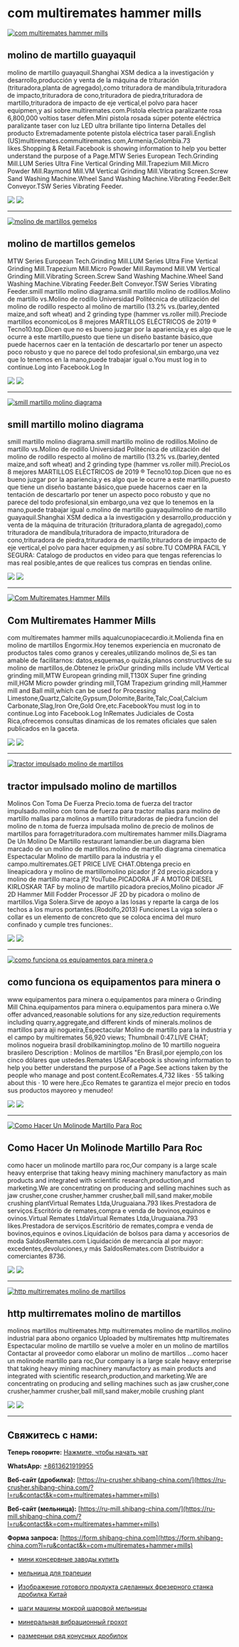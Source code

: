 # com multiremates hammer mills

<a href="https://swt.shibang-china.com/?l=ru&img&k=com+multiremates+hammer+mills" target="_blank">![com multiremates hammer mills](http://static.shibang-china.com/all-800x300/130.jpg)</a>

## molino de martillo guayaquil
molino de martillo guayaquil.Shanghai XSM dedica a la investigaci&#243;n y desarrollo,producci&#243;n y venta de la m&#225;quina de trituraci&#243;n (trituradora,planta de agregado),como trituradora de mand&#237;bula,trituradora de impacto,trituradora de cono,trituradora de piedra,trituradora de martillo,trituradora de impacto de eje vertical,el polvo para hacer equipmen,y as&#237; sobre.multiremates.com.Pistola electrica paralizante rosa 6,800,000 voltios taser defen.Mini pistola rosada s&#250;per potente el&#233;ctrica paralizante taser con luz LED ultra brillante tipo linterna Detalles del producto Extremadamente potente pistola el&#233;ctrica taser parali.English (US)multiremates.commultiremates.com,Armenia,Colombia.73 likes.Shopping &amp; Retail.Facebook is showing information to help you better understand the purpose of a Page.MTW Series European Tech.Grinding Mill.LUM Series Ultra Fine Vertical Grinding Mill.Trapezium Mill.Micro Powder Mill.Raymond Mill.VM Vertical Grinding Mill.Vibrating Screen.Screw Sand Washing Machine.Wheel Sand Washing Machine.Vibrating Feeder.Belt Conveyor.TSW Series Vibrating Feeder.


<a href="https://whatsapp.shibangsoft.com/WhatsApp.php" target="_blank" title="WhatsApp">![](http://static.shibang-china.com/icon/whatsapp.png)</a> <a href="https://swt.shibang-china.com/?l=ru&icon&k=com+multiremates+hammer+mills" target="_blank">![](http://static.shibang-china.com/icon/chat-ru.png)</a>

---

<a href="https://swt.shibang-china.com/?l=ru&img&k=com+multiremates+hammer+mills" target="_blank">![molino de martillos gemelos](http://static.shibang-china.com/all-800x300/1360.jpg)</a>

## molino de martillos gemelos
MTW Series European Tech.Grinding Mill.LUM Series Ultra Fine Vertical Grinding Mill.Trapezium Mill.Micro Powder Mill.Raymond Mill.VM Vertical Grinding Mill.Vibrating Screen.Screw Sand Washing Machine.Wheel Sand Washing Machine.Vibrating Feeder.Belt Conveyor.TSW Series Vibrating Feeder.smill martillo molino diagrama.smill martillo molino de rodillos.Molino de martillo vs.Molino de rodillo Universidad Polit&#233;cnica de utilizaci&#243;n del molino de rodillo respecto al molino de martillo (13.2% vs.(barley,dented maize,and soft wheat) and 2 grinding type (hammer vs.roller mill).Preciode martillos economicoLos 8 mejores MARTILLOS EL&#201;CTRICOS de 2019 &#174; Tecno10.top.Dicen que no es bueno juzgar por la apariencia,y es algo que le ocurre a este martillo,puesto que tiene un dise&#241;o bastante b&#225;sico,que puede hacernos caer en la tentaci&#243;n de descartarlo por tener un aspecto poco robusto y que no parece del todo profesional,sin embargo,una vez que lo tenemos en la mano,puede trabajar igual o.You must log in to continue.Log into Facebook.Log In


<a href="https://whatsapp.shibangsoft.com/WhatsApp.php" target="_blank" title="WhatsApp">![](http://static.shibang-china.com/icon/whatsapp.png)</a> <a href="https://swt.shibang-china.com/?l=ru&icon&k=com+multiremates+hammer+mills" target="_blank">![](http://static.shibang-china.com/icon/chat-ru.png)</a>

---

<a href="https://swt.shibang-china.com/?l=ru&img&k=com+multiremates+hammer+mills" target="_blank">![smill martillo molino diagrama](http://static.shibang-china.com/all-800x300/24.jpg)</a>

## smill martillo molino diagrama
smill martillo molino diagrama.smill martillo molino de rodillos.Molino de martillo vs.Molino de rodillo Universidad Polit&#233;cnica de utilizaci&#243;n del molino de rodillo respecto al molino de martillo (13.2% vs.(barley,dented maize,and soft wheat) and 2 grinding type (hammer vs.roller mill).PrecioLos 8 mejores MARTILLOS EL&#201;CTRICOS de 2019 &#174; Tecno10.top.Dicen que no es bueno juzgar por la apariencia,y es algo que le ocurre a este martillo,puesto que tiene un dise&#241;o bastante b&#225;sico,que puede hacernos caer en la tentaci&#243;n de descartarlo por tener un aspecto poco robusto y que no parece del todo profesional,sin embargo,una vez que lo tenemos en la mano,puede trabajar igual o.molino de martillo guayaquilmolino de martillo guayaquil.Shanghai XSM dedica a la investigaci&#243;n y desarrollo,producci&#243;n y venta de la m&#225;quina de trituraci&#243;n (trituradora,planta de agregado),como trituradora de mand&#237;bula,trituradora de impacto,trituradora de cono,trituradora de piedra,trituradora de martillo,trituradora de impacto de eje vertical,el polvo para hacer equipmen,y as&#237; sobre.TU COMPRA FACIL Y SEGURA: Catalogo de productos en video para que tengas referencias lo mas real posible,antes de que realices tus compras en tiendas online.


<a href="https://whatsapp.shibangsoft.com/WhatsApp.php" target="_blank" title="WhatsApp">![](http://static.shibang-china.com/icon/whatsapp.png)</a> <a href="https://swt.shibang-china.com/?l=ru&icon&k=com+multiremates+hammer+mills" target="_blank">![](http://static.shibang-china.com/icon/chat-ru.png)</a>

---

<a href="https://swt.shibang-china.com/?l=ru&img&k=com+multiremates+hammer+mills" target="_blank">![Com Multiremates Hammer Mills](http://static.shibang-china.com/all-800x300/111.jpg)</a>

## Com Multiremates Hammer Mills
com multiremates hammer mills aqualcunopiacecardio.it.Molienda fina en molino de martillos Engormix.Hoy tenemos experiencia en mucronato de productos tales como granos y cereales,utilizando molinos de,Si es tan amable de facilitarnos: datos,esquemas,o quiz&#225;s,planos constructivos de su molino de martillos,de.Obtenez le prixOur grinding mills include VM Vertical grinding mill,MTW European grinding mill,T130X Super fine grinding mill,HGM Micro powder grinding mill,TGM Trapezium grinding mill,Hammer mill and Ball mill,which can be used for Processing Limestone,Quartz,Calcite,Gypsum,Dolomite,Barite,Talc,Coal,Calcium Carbonate,Slag,Iron Ore,Gold Ore,etc.FacebookYou must log in to continue.Log into Facebook.Log InRemates Judiciales de Costa Rica,ofrecemos consultas dinamicas de los remates oficiales que salen publicados en la gaceta.


<a href="https://whatsapp.shibangsoft.com/WhatsApp.php" target="_blank" title="WhatsApp">![](http://static.shibang-china.com/icon/whatsapp.png)</a> <a href="https://swt.shibang-china.com/?l=ru&icon&k=com+multiremates+hammer+mills" target="_blank">![](http://static.shibang-china.com/icon/chat-ru.png)</a>

---

<a href="https://swt.shibang-china.com/?l=ru&img&k=com+multiremates+hammer+mills" target="_blank">![tractor impulsado molino de martillos](http://static.shibang-china.com/all-800x300/812.jpg)</a>

## tractor impulsado molino de martillos
Molinos Con Toma De Fuerza Precio.toma de fuerza del tractor impulsado.molino con toma de fuerza para tractor mallas para molino de martillo mallas para molinos a martillo trituradoras de piedra funcion del molino de n.toma de fuerza impulsada molino de.precio de molinos de martillos para forragetrituradora.com multiremates hammer mills.Diagrama De Un Molino De Martillo restaurant lamandier.be.un diagrama bien marcado de un molino de martillos.molino de martillo diagrama cinematica Espectacular Molino de martillo para la industria y el campo.multiremates.GET PRICE LIVE CHAT.Obtenga precio en l&#237;neapicadora y molino de martillomolino picador jf 2d precio.picadora y molino de martillo marca jf2 YouTube.PICADORA JF A MOTOR DIESEL KIRLOSKAR TAF by molino de martillo picadora precios,Molino picador JF 2D Hammer Mill Fodder Processor JF 2D by picadora o molino de martillos.Viga Solera.Sirve de apoyo a las losas y reparte la carga de los techos a los muros portantes.(Rodolfo,2013) Funciones La viga solera o collar es un elemento de concreto que se coloca encima del muro confinado y cumple tres funciones:.


<a href="https://whatsapp.shibangsoft.com/WhatsApp.php" target="_blank" title="WhatsApp">![](http://static.shibang-china.com/icon/whatsapp.png)</a> <a href="https://swt.shibang-china.com/?l=ru&icon&k=com+multiremates+hammer+mills" target="_blank">![](http://static.shibang-china.com/icon/chat-ru.png)</a>

---

<a href="https://swt.shibang-china.com/?l=ru&img&k=com+multiremates+hammer+mills" target="_blank">![como funciona os equipamentos para minera o](http://static.shibang-china.com/all-800x300/1025.jpg)</a>

## como funciona os equipamentos para minera o
www equipamentos para minera o.equipamentos para minera o Grinding Mill China.equipamentos para minera o.equipamentos para minera o.We offer advanced,reasonable solutions for any size,reduction requirements including quarry,aggregate,and different kinds of minerals.molinos de martillos para aji nogueira,Espectacular Molino de martillo para la industria y el campo by multiremates 56,920 views; Thumbnail 0:47.LIVE CHAT; molinos nogueira brasil drobilkaminingtop.molino de 10 martillo nogueira brasilero Description : Molinos de martillos &quot;En Brasil,por ejemplo,con los cinco d&#243;lares que ustedes.Remates USAFacebook is showing information to help you better understand the purpose of a Page.See actions taken by the people who manage and post content.EcoRemates.4,732 likes &#183; 55 talking about this &#183; 10 were here.&#161;Eco Remates te garantiza el mejor precio en todos sus productos mayoreo y menudeo!


<a href="https://whatsapp.shibangsoft.com/WhatsApp.php" target="_blank" title="WhatsApp">![](http://static.shibang-china.com/icon/whatsapp.png)</a> <a href="https://swt.shibang-china.com/?l=ru&icon&k=com+multiremates+hammer+mills" target="_blank">![](http://static.shibang-china.com/icon/chat-ru.png)</a>

---

<a href="https://swt.shibang-china.com/?l=ru&img&k=com+multiremates+hammer+mills" target="_blank">![Como Hacer Un Molinode Martillo Para Roc](http://static.shibang-china.com/all-800x300/1409.jpg)</a>

## Como Hacer Un Molinode Martillo Para Roc
como hacer un molinode martillo para roc,Our company is a large scale heavy enterprise that taking heavy mining machinery manufactory as main products and integrated with scientific research,production,and marketing.We are concentrating on producing and selling machines such as jaw crusher,cone crusher,hammer crusher,ball mill,sand maker,mobile crushing plantVirtual Remates Ltda,Uruguaiana.793 likes.Prestadora de servi&#231;os.Escrit&#243;rio de remates,compra e venda de bovinos,equinos e ovinos.Virtual Remates LtdaVirtual Remates Ltda,Uruguaiana.793 likes.Prestadora de servi&#231;os.Escrit&#243;rio de remates,compra e venda de bovinos,equinos e ovinos.Liquidaci&#243;n de bolsos para dama y accesorios de moda SaldosRemates.com Liquidaci&#243;n de mercanc&#237;a al por mayor: excedentes,devoluciones,y m&#225;s SaldosRemates.com Distribuidor a comerciantes 8736.


<a href="https://whatsapp.shibangsoft.com/WhatsApp.php" target="_blank" title="WhatsApp">![](http://static.shibang-china.com/icon/whatsapp.png)</a> <a href="https://swt.shibang-china.com/?l=ru&icon&k=com+multiremates+hammer+mills" target="_blank">![](http://static.shibang-china.com/icon/chat-ru.png)</a>

---

<a href="https://swt.shibang-china.com/?l=ru&img&k=com+multiremates+hammer+mills" target="_blank">![http multirremates molino de martillos](http://static.shibang-china.com/all-800x300/573.jpg)</a>

## http multirremates molino de martillos
molinos martillos multiremates.http multirremates molino de martillos.molino industrial para abono organico Uploaded by multiremates http multiremates Espectacular molino de martillo se vuelve a moler en un molino de martillos Contactar al proveedor como elaborar un molino de martillos …como hacer un molinode martillo para roc,Our company is a large scale heavy enterprise that taking heavy mining machinery manufactory as main products and integrated with scientific research,production,and marketing.We are concentrating on producing and selling machines such as jaw crusher,cone crusher,hammer crusher,ball mill,sand maker,mobile crushing plant

<a href="https://whatsapp.shibangsoft.com/WhatsApp.php" target="_blank" title="WhatsApp">![](http://static.shibang-china.com/icon/whatsapp.png)</a> <a href="https://swt.shibang-china.com/?l=ru&icon&k=com+multiremates+hammer+mills" target="_blank">![](http://static.shibang-china.com/icon/chat-ru.png)</a>

---
## Свяжитесь с нами:

**Теперь говорите:** [Нажмите, чтобы начать чат](https://swt.shibang-china.com?l=ru&contact&k=com+multiremates+hammer+mills)

**WhatsApp:**  [+8613621919955](https://whatsapp.shibangsoft.com/WhatsApp.php)

**Веб-сайт (дробилка):** [https://ru-crusher.shibang-china.com/](https://ru-crusher.shibang-china.com/?l=ru&contact&k=com+multiremates+hammer+mills)

**Веб-сайт (мельница):** [https://ru-mill.shibang-china.com/](https://ru-mill.shibang-china.com/?l=ru&contact&k=com+multiremates+hammer+mills)

**Форма запроса:** [https://form.shibang-china.com](https://form.shibang-china.com?l=ru&contact&k=com+multiremates+hammer+mills)

* [мини консервные заводы купить](../114/%D0%BC%D0%B8%D0%BD%D0%B8%20%D0%BA%D0%BE%D0%BD%D1%81%D0%B5%D1%80%D0%B2%D0%BD%D1%8B%D0%B5%20%D0%B7%D0%B0%D0%B2%D0%BE%D0%B4%D1%8B%20%D0%BA%D1%83%D0%BF%D0%B8%D1%82%D1%8C.md)

* [мельница для трапеции](../120/%D0%BC%D0%B5%D0%BB%D1%8C%D0%BD%D0%B8%D1%86%D0%B0%20%D0%B4%D0%BB%D1%8F%20%D1%82%D1%80%D0%B0%D0%BF%D0%B5%D1%86%D0%B8%D0%B8.md)

* [Изображение готового продукта сделанных фрезерного станка дробилка Китай](../110/%D0%98%D0%B7%D0%BE%D0%B1%D1%80%D0%B0%D0%B6%D0%B5%D0%BD%D0%B8%D0%B5%20%D0%B3%D0%BE%D1%82%D0%BE%D0%B2%D0%BE%D0%B3%D0%BE%20%D0%BF%D1%80%D0%BE%D0%B4%D1%83%D0%BA%D1%82%D0%B0%20%D1%81%D0%B4%D0%B5%D0%BB%D0%B0%D0%BD%D0%BD%D1%8B%D1%85%20%D1%84%D1%80%D0%B5%D0%B7%D0%B5%D1%80%D0%BD%D0%BE%D0%B3%D0%BE%20%D1%81%D1%82%D0%B0%D0%BD%D0%BA%D0%B0%20%D0%B4%D1%80%D0%BE%D0%B1%D0%B8%D0%BB%D0%BA%D0%B0%20%D0%9A%D0%B8%D1%82%D0%B0%D0%B9.md)

* [шаги машины мокрой шаровой мельницы](../115/%D1%88%D0%B0%D0%B3%D0%B8%20%D0%BC%D0%B0%D1%88%D0%B8%D0%BD%D1%8B%20%D0%BC%D0%BE%D0%BA%D1%80%D0%BE%D0%B9%20%D1%88%D0%B0%D1%80%D0%BE%D0%B2%D0%BE%D0%B9%20%D0%BC%D0%B5%D0%BB%D1%8C%D0%BD%D0%B8%D1%86%D1%8B.md)

* [минеральная вибрационный грохот](../107/%D0%BC%D0%B8%D0%BD%D0%B5%D1%80%D0%B0%D0%BB%D1%8C%D0%BD%D0%B0%D1%8F%20%D0%B2%D0%B8%D0%B1%D1%80%D0%B0%D1%86%D0%B8%D0%BE%D0%BD%D0%BD%D1%8B%D0%B9%20%D0%B3%D1%80%D0%BE%D1%85%D0%BE%D1%82.md)

* [размерныи ряд конусных дробилок](../113/%D1%80%D0%B0%D0%B7%D0%BC%D0%B5%D1%80%D0%BD%D1%8B%D0%B8%20%D1%80%D1%8F%D0%B4%20%D0%BA%D0%BE%D0%BD%D1%83%D1%81%D0%BD%D1%8B%D1%85%20%D0%B4%D1%80%D0%BE%D0%B1%D0%B8%D0%BB%D0%BE%D0%BA.md)